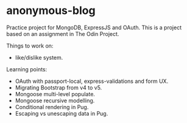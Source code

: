 # anonymous-blog

Practice project for MongoDB, ExpressJS and OAuth. This is a project based on an assignment in The Odin Project.

Things to work on:

- like/dislike system.

Learning points:

- OAuth with passport-local, express-validations and form UX.
- Migrating Bootstrap from v4 to v5.
- Mongoose multi-level populate.
- Mongoose recursive modelling.
- Conditional rendering in Pug.
- Escaping vs unescaping data in Pug.
